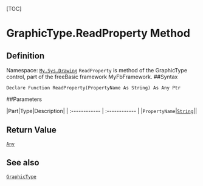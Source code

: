 [TOC]
# GraphicType.ReadProperty Method

## Definition
Namespace: [`My.Sys.Drawing`](My.Sys.Drawing.md)
`ReadProperty` is method of the GraphicType control, part of the freeBasic framework MyFbFramework.
##Syntax
```freeBasic
Declare Function ReadProperty(PropertyName As String) As Any Ptr
```

##Parameters

|Part|Type|Description|
| :------------ | :------------ |
|`PropertyName`|[`String`]("https://www.freebasic.net/wiki/KeyPgString")||

## Return Value
[`Any`]("https://www.freebasic.net/wiki/KeyPgAny")
## See also
[`GraphicType`](GraphicType.md)
